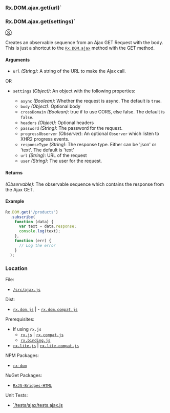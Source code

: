 ### Rx.DOM.ajax.get(url)`
### Rx.DOM.ajax.get(settings)`
[&#x24C8;](https://github.com/Reactive-Extensions/RxJS-DOM/blob/master/src/ajax/ajax.js "View in source")

Creates an observable sequence from an Ajax GET Request with the body.  This is just a shortcut to the [`Rx.DOM.ajax`](ajax.md) method with the GET method.

#### Arguments
- `url` *(String)*: A string of the URL to make the Ajax call.

OR

- `settings` *(Object)*: An object with the following properties:

    - `async` *(Boolean)*: Whether the request is async. The default is `true`.
    - `body` *(Object)*: Optional body
    - `crossDomain` *(Boolean)*: true if to use CORS, else false. The default is `false`.
    - `headers` *(Object)*: Optional headers
    - `password` *(String)*: The password for the request.
    - `progressObserver` *(Observer)*: An optional `Observer` which listen to XHR2 progress events.
    - `responseType` *(String)*: The response type. Either can be 'json' or 'text'. The default is 'text'
    - `url` *(String)*: URL of the request
    - `user` *(String)*: The user for the request.

#### Returns
*(Observable)*: The observable sequence which contains the response from the Ajax GET.

#### Example
```js
Rx.DOM.get('/products')
  .subscribe(
    function (data) {
      var text = data.response;
      console.log(text);
    },
    function (err) {
      // Log the error
    }
  );
```

### Location

File:
- [`/src/ajax.js`](https://github.com/Reactive-Extensions/RxJS-DOM/blob/master/src/ajax/ajax.js)

Dist:
- [`rx.dom.js`](https://github.com/Reactive-Extensions/RxJS-DOM/blob/master/dist/rx.dom.js) | - [`rx.dom.compat.js`](https://github.com/Reactive-Extensions/RxJS-DOM/blob/master/dist/rx.dom.compat.js)

Prerequisites:
- If using `rx.js`
  - [`rx.js`](https://github.com/Reactive-Extensions/RxJS/blob/master/dist/rx.js) | [`rx.compat.js`](https://github.com/Reactive-Extensions/RxJS/blob/master/dist/rx.compat.js)
  - [`rx.binding.js`](https://github.com/Reactive-Extensions/RxJS/blob/master/dist/rx.binding.js)
- [`rx.lite.js`](https://github.com/Reactive-Extensions/RxJS/blob/master/rx.lite.js) | [`rx.lite.compat.js`](https://github.com/Reactive-Extensions/RxJS/blob/master/rx.lite.compat.js)

NPM Packages:
- [`rx-dom`](https://preview.npmjs.com/package/rx-dom)

NuGet Packages:
- [`RxJS-Bridges-HTML`](http://www.nuget.org/packages/RxJS-Bridges-HTML/)

Unit Tests:
- [`/tests/ajax/tests.ajax.js](https://github.com/Reactive-Extensions/RxJS-DOM/blob/master/tests/ajax/tests.ajax.js)

